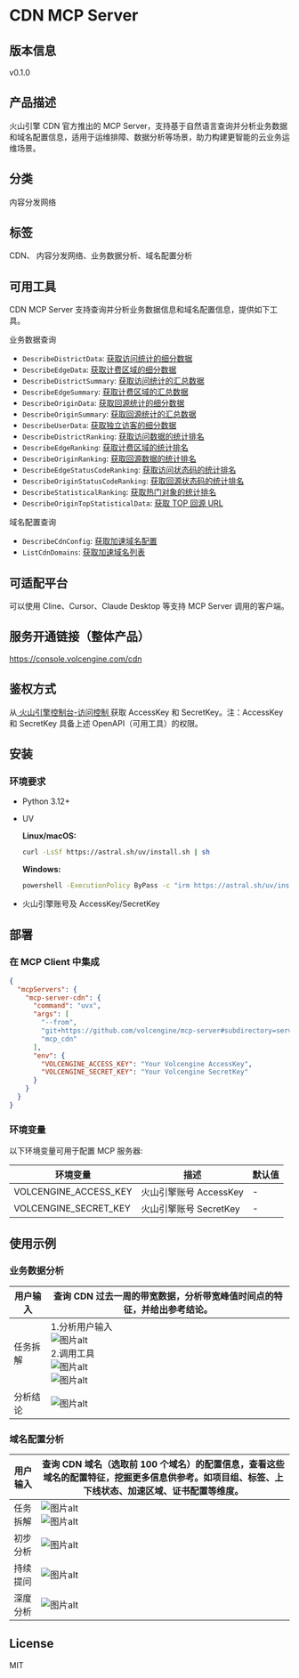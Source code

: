 # CDN MCP Server

## 版本信息
v0.1.0

## 产品描述

火山引擎 CDN 官方推出的 MCP Server，支持基于自然语言查询并分析业务数据和域名配置信息，适用于运维排障、数据分析等场景，助力构建更智能的云业务运维场景。

## 分类

内容分发网络

## 标签

CDN、 内容分发网络、业务数据分析、域名配置分析

## 可用工具
CDN MCP Server 支持查询并分析业务数据信息和域名配置信息，提供如下工具。

业务数据查询

- `DescribeDistrictData`: [获取访问统计的细分数据](https://www.volcengine.com/docs/6454/1228873)
- `DescribeEdgeData`: [获取计费区域的细分数据](https://www.volcengine.com/docs/6454/1229443)
- `DescribeDistrictSummary`: [获取访问统计的汇总数据](https://www.volcengine.com/docs/6454/1229447)
- `DescribeEdgeSummary`: [获取计费区域的汇总数据](https://www.volcengine.com/docs/6454/1229442)
- `DescribeOriginData`: [获取回源统计的细分数据](https://www.volcengine.com/docs/6454/1229441)
- `DescribeOriginSummary`: [获取回源统计的汇总数据](https://www.volcengine.com/docs/6454/1229451)
- `DescribeUserData`: [获取独立访客的细分数据](https://www.volcengine.com/docs/6454/1230197)
- `DescribeDistrictRanking`: [获取访问数据的统计排名](https://www.volcengine.com/docs/6454/1229445)
- `DescribeEdgeRanking`: [获取计费区域的统计排名](https://www.volcengine.com/docs/6454/1229448)
- `DescribeOriginRanking`: [获取回源数据的统计排名](https://www.volcengine.com/docs/6454/1229444)
- `DescribeEdgeStatusCodeRanking`: [获取访问状态码的统计排名](https://www.volcengine.com/docs/6454/1229449)
- `DescribeOriginStatusCodeRanking`: [获取回源状态码的统计排名](https://www.volcengine.com/docs/6454/1229450)
- `DescribeStatisticalRanking`: [获取热门对象的统计排名](https://www.volcengine.com/docs/6454/1230196)
- `DescribeOriginTopStatisticalData`: [获取 TOP 回源 URL](https://www.volcengine.com/docs/6454/1213039)


域名配置查询

- `DescribeCdnConfig`: [获取加速域名配置](https://www.volcengine.com/docs/6454/80320)
- `ListCdnDomains`: [获取加速域名列表](https://www.volcengine.com/docs/6454/75269)


## 可适配平台  
可以使用 Cline、Cursor、Claude Desktop 等支持 MCP Server 调用的客户端。

## 服务开通链接（整体产品）
<https://console.volcengine.com/cdn>


## 鉴权方式
从[ 火山引擎控制台-访问控制 ](https://console.volcengine.com/iam/identitymanage/user)获取 AccessKey 和 SecretKey。注：AccessKey 和 SecretKey 具备上述 OpenAPI（可用工具）的权限。

## 安装

### 环境要求

- Python 3.12+
- UV

  **Linux/macOS:**
  ```bash
  curl -LsSf https://astral.sh/uv/install.sh | sh
  ```

  **Windows:**
  ```bash
  powershell -ExecutionPolicy ByPass -c "irm https://astral.sh/uv/install.ps1 | iex"
  ```
- 火山引擎账号及 AccessKey/SecretKey

## 部署

### 在 MCP Client 中集成

```json
{
  "mcpServers": {
    "mcp-server-cdn": {
      "command": "uvx",
      "args": [
        "--from",
        "git+https://github.com/volcengine/mcp-server#subdirectory=server/mcp_server_cdn",
        "mcp_cdn"
      ],
      "env": {
        "VOLCENGINE_ACCESS_KEY": "Your Volcengine AccessKey",
        "VOLCENGINE_SECRET_KEY": "Your Volcengine SecretKey"
      }
    }
  }
}
```

### 环境变量

以下环境变量可用于配置 MCP 服务器:

| 环境变量 | 描述 | 默认值 |
|----------|------|--------|
| VOLCENGINE_ACCESS_KEY | 火山引擎账号 AccessKey | - |
| VOLCENGINE_SECRET_KEY | 火山引擎账号 SecretKey | - |



## 使用示例

### 业务数据分析

| 用户输入 | 查询 CDN 过去一周的带宽数据，分析带宽峰值时间点的特征，并给出参考结论。 | 
|----------|------|
| 任务拆解 |  1.分析用户输入<br/><img src="https://lf3-static.bytednsdoc.com/obj/eden-cn/lm-pa/ljhwZthlaukjlkulzlp/mcp-icons/1e0a1a4a-22b2-4fc1-b305-3e85f796aa96.png" alt="图片alt" title="图片title"><br/>2.调用工具<br/><img src="https://lf3-static.bytednsdoc.com/obj/eden-cn/lm-pa/ljhwZthlaukjlkulzlp/mcp-icons/eae12383-6d8c-42c4-af81-7f1716037e95.png" alt="图片alt" title="图片title"><br/><img src="https://lf3-static.bytednsdoc.com/obj/eden-cn/lm-pa/ljhwZthlaukjlkulzlp/mcp-icons/0ceaf9f6-8f0c-42bd-83f0-fb104bf8e18f.png" alt="图片alt" title="图片title"><br/>|
| 分析结论 | <img src="https://lf3-static.bytednsdoc.com/obj/eden-cn/lm-pa/ljhwZthlaukjlkulzlp/mcp-icons/6fb3f79d-97a5-457e-8138-e7c6d8a345c7.png" alt="图片alt" title="图片title"><br/>|


### 域名配置分析

| 用户输入 | 查询 CDN 域名（选取前 100 个域名）的配置信息，查看这些域名的配置特征，挖掘更多信息供参考。如项目组、标签、上下线状态、加速区域、证书配置等维度。 | 
|----------|------|
| 任务拆解 |  <img src="https://lf3-static.bytednsdoc.com/obj/eden-cn/lm-pa/ljhwZthlaukjlkulzlp/mcp-icons/1.png" alt="图片alt" title="图片title"><br/><img src="https://lf3-static.bytednsdoc.com/obj/eden-cn/lm-pa/ljhwZthlaukjlkulzlp/mcp-icons/2.png" alt="图片alt" title="图片title"><br/>|
| 初步分析 | <img src="https://lf3-static.bytednsdoc.com/obj/eden-cn/lm-pa/ljhwZthlaukjlkulzlp/mcp-icons/3.png" alt="图片alt" title="图片title"><br/>|
| 持续提问 | <img src="https://lf3-static.bytednsdoc.com/obj/eden-cn/lm-pa/ljhwZthlaukjlkulzlp/mcp-icons/4.png" alt="图片alt" title="图片title"><br/>|
| 深度分析 | <img src="https://lf3-static.bytednsdoc.com/obj/eden-cn/lm-pa/ljhwZthlaukjlkulzlp/mcp-icons/5.png" alt="图片alt" title="图片title"><br/>|


## License
MIT
